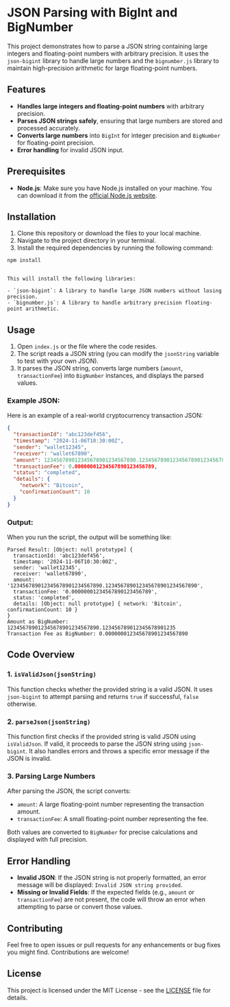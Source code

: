 # JSON Parsing with BigInt and BigNumber

This project demonstrates how to parse a JSON string containing large integers and floating-point numbers with arbitrary precision. It uses the `json-bigint` library to handle large numbers and the `bignumber.js` library to maintain high-precision arithmetic for large floating-point numbers.

## Features

- **Handles large integers and floating-point numbers** with arbitrary precision.
- **Parses JSON strings safely**, ensuring that large numbers are stored and processed accurately.
- **Converts large numbers** into `BigInt` for integer precision and `BigNumber` for floating-point precision.
- **Error handling** for invalid JSON input.

## Prerequisites

- **Node.js**: Make sure you have Node.js installed on your machine. You can download it from the [official Node.js website](https://nodejs.org/).

## Installation

1. Clone this repository or download the files to your local machine.
2. Navigate to the project directory in your terminal.
3. Install the required dependencies by running the following command:

```bash
npm install
```

```

This will install the following libraries:

- `json-bigint`: A library to handle large JSON numbers without losing precision.
- `bignumber.js`: A library to handle arbitrary precision floating-point arithmetic.

```

## Usage

1. Open `index.js` or the file where the code resides.
2. The script reads a JSON string (you can modify the `jsonString` variable to test with your own JSON).
3. It parses the JSON string, converts large numbers (`amount`, `transactionFee`) into `BigNumber` instances, and displays the parsed values.

### Example JSON:

Here is an example of a real-world cryptocurrency transaction JSON:

```json
{
  "transactionId": "abc123def456",
  "timestamp": "2024-11-06T10:30:00Z",
  "sender": "wallet12345",
  "receiver": "wallet67890",
  "amount": 123456789012345678901234567890.12345678901234567890123456789,
  "transactionFee": 0.00000001234567890123456789,
  "status": "completed",
  "details": {
    "network": "Bitcoin",
    "confirmationCount": 10
  }
}
```

### Output:

When you run the script, the output will be something like:

```plaintext
Parsed Result: [Object: null prototype] {
  transactionId: 'abc123def456',
  timestamp: '2024-11-06T10:30:00Z',
  sender: 'wallet12345',
  receiver: 'wallet67890',
  amount: '123456789012345678901234567890.123456789012345678901234567890',
  transactionFee: '0.00000001234567890123456789',
  status: 'completed',
  details: [Object: null prototype] { network: 'Bitcoin', confirmationCount: 10 }
}
Amount as BigNumber: 123456789012345678901234567890.123456789012345678901235
Transaction Fee as BigNumber: 0.000000012345678901234567890
```

## Code Overview

### 1. **`isValidJson(jsonString)`**

This function checks whether the provided string is a valid JSON. It uses `json-bigint` to attempt parsing and returns `true` if successful, `false` otherwise.

### 2. **`parseJson(jsonString)`**

This function first checks if the provided string is valid JSON using `isValidJson`. If valid, it proceeds to parse the JSON string using `json-bigint`. It also handles errors and throws a specific error message if the JSON is invalid.

### 3. **Parsing Large Numbers**

After parsing the JSON, the script converts:

- `amount`: A large floating-point number representing the transaction amount.
- `transactionFee`: A small floating-point number representing the fee.

Both values are converted to `BigNumber` for precise calculations and displayed with full precision.

## Error Handling

- **Invalid JSON**: If the JSON string is not properly formatted, an error message will be displayed: `Invalid JSON string provided`.
- **Missing or Invalid Fields**: If the expected fields (e.g., `amount` or `transactionFee`) are not present, the code will throw an error when attempting to parse or convert those values.

## Contributing

Feel free to open issues or pull requests for any enhancements or bug fixes you might find. Contributions are welcome!

## License

This project is licensed under the MIT License - see the [LICENSE](LICENSE) file for details.
